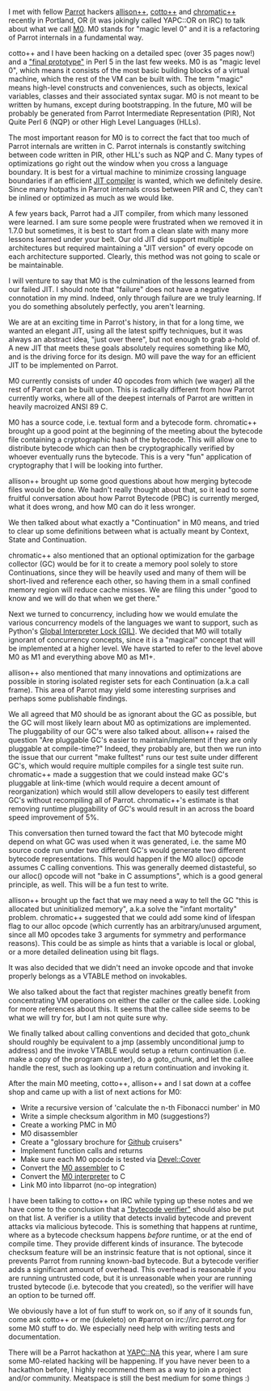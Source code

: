 I met with fellow [Parrot](http://parrot.org) hackers
[allison++](http://allisonrandal.com), [cotto++](http://reparrot.blogspot.com)
and [chromatic++](http://www.wgz.org/~chromatic/) recently in Portland, OR (it was jokingly called YAPC::OR on
IRC) to talk about what we call
[M0](https://github.com/parrot/parrot/blob/m0-spec/docs/pdds/draft/pdd32_m0.pod).
M0 stands for "magic level 0" and it is a refactoring of Parrot internals in a
fundamental way.

cotto++ and I have been hacking on a detailed spec (over 35 pages now!) and a
["final prototype"](https://github.com/parrot/parrot/compare/master...m0-prototype)
in Perl 5 in the last few weeks. M0 is as "magic level 0",
which means it consists of the most basic building blocks of a virtual machine,
which the rest of the VM can be built with. The term "magic" means high-level
constructs and conveniences, such as objects, lexical variables, classes and
their associated syntax sugar. M0 is not meant to be written by humans, except
during bootstrapping. In the future, M0 will be probably be generated from
Parrot Intermediate Representation (PIR), Not Quite Perl 6 (NQP) or other High Level Languages (HLLs).

The most important reason for M0 is to correct the fact that too much of Parrot
internals are written in C. Parrot internals is constantly switching between
code written in PIR, other HLL's such as NQP and C. Many types of optimizations
go right out the window when you cross a language boundary. It is best for a
virtual machine to minimize crossing language boundaries if an efficient 
[JIT compiler](https://secure.wikimedia.org/wikipedia/en/wiki/Just-in-time_compilation)
is wanted, which we definitely desire. Since many hotpaths in Parrot
internals cross between PIR and C, they can't be inlined or optimized as much
as we would like.

A few years back, Parrot had a JIT compiler, from which many lessoned were
learned.  I am sure some people were frustrated when we removed it in 1.7.0 but
sometimes, it is best to start from a clean slate with many more lessons
learned under your belt. Our old JIT did support multiple architectures but
required maintaining a "JIT version" of every opcode on each architecture
supported.  Clearly, this method was not going to scale or be maintainable.

I will venture to say that M0 is the culmination of the lessons learned from
our failed JIT. I should note that "failure" does not have a negative
connotation in my mind. Indeed, only through failure are we truly learning. If
you do something absolutely perfectly, you aren't learning.

We are at an exciting time in Parrot's history, in that for a long time, we
wanted an elegant JIT, using all the latest spiffy techniques, but it was
always an abstract idea, "just over there", but not enough to grab a-hold of. A
new JIT that meets these goals absolutely requires something like M0, and is
the driving force for its design.  M0 will pave the way for an efficient JIT to
be implemented on Parrot.

M0 currently consists of under 40 opcodes from which (we wager) all the rest of
Parrot can be built upon. This is radically different from how Parrot currently
works, where all of the deepest internals of Parrot are written in heavily
macroized ANSI 89 C.

M0 has a source code, i.e. textual form and a bytecode form. chromatic++
brought up a good point at the beginning of the meeting about the bytecode file
containing a cryptographic hash of the bytecode. This will allow one to
distribute bytecode which can then be cryptographically verified by whoever
eventually runs the bytecode. This is a very "fun" application of cryptography
that I will be looking into further.

allison++ brought up some good questions about how merging bytecode files would
be done. We hadn't really thought about that, so it lead to some fruitful
conversation about how Parrot Bytecode (PBC) is currently merged, what it does
wrong, and how M0 can do it less wronger.

We then talked about what exactly a "Continuation" in M0 means, and tried to clear
up some definitions between what is actually meant by Context, State and Continuation.

chromatic++ also mentioned that an optional optimization for the garbage
collector (GC) would be for it to create a memory pool solely to store
Continuations, since they will be heavily used and many of them will be
short-lived and reference each other, so having them in a small confined memory
region will reduce cache misses. We are filing this under "good to know and we
will do that when we get there."

Next we turned to concurrency, including how we would emulate the various
concurrency models of the languages we want to support, such as Python's [Global
Interpreter Lock (GIL)](https://secure.wikimedia.org/wikipedia/en/wiki/Global_Interpreter_Lock).
We decided that M0 will totally ignorant of
concurrency concepts, since it is a "magical" concept that will be implemented
at a higher level. We have started to refer to the level above M0 as M1 and
everything above M0 as M1+.

allison++ also mentioned that many innovations and optimizations are possible in
storing isolated register sets for each Continuation (a.k.a call frame). This
area of Parrot may yield some interesting surprises and perhaps some
publishable findings.

We all agreed that M0 should be as ignorant about the GC as possible, but the
GC will most likely learn about M0 as optimizations are implemented. The
pluggability of our GC's were also talked about. allison++ raised the question
"Are pluggable GC's easier to maintain/implement if they are only pluggable at
compile-time?" Indeed, they probably are, but then we run into the issue that
our current "make fulltest" runs our test suite under different GC's, which
would require multiple compiles for a single test suite run. chromatic++ made a
suggestion that we could instead make GC's pluggable at link-time (which would
require a decent amount of reorganization) which would still allow developers to
easily test different GC's without recompiling all of Parrot.  chromatic++'s
estimate is that removing runtime pluggability of GC's would result in an
across the board speed improvement of 5%.

This conversation then turned toward the fact that M0 bytecode might depend on
what GC was used when it was generated, i.e. the same M0 source code run under
two different GC's would generate two different bytecode representations. This
would happen if the M0 alloc() opcode assumes C calling conventions. This was
generally deemed distasteful, so our alloc() opcode will not "bake in C
assumptions", which is a good general principle, as well. This will be a fun
test to write.

allison++ brought up the fact that we may need a way to tell the GC "this is
allocated but uninitialized memory", a.k.a solve the "infant mortality"
problem.  chromatic++ suggested that we could add some kind of lifespan flag to
our alloc opcode (which currently has an arbitrary/unused argument, since all
M0 opcodes take 3 arguments for symmetry and performance reasons). This could
be as simple as hints that a variable is local or global, or a more detailed
delineation using bit flags.

It was also decided that we didn't need an invoke opcode and that invoke properly
belongs as a VTABLE method on invokables.

We also talked about the fact that register machines greatly benefit from
concentrating VM operations on either the caller or the callee side. Looking
for more references about this. It seems that the callee side seems to be
what we will try for, but I am not quite sure why.

We finally talked about calling conventions and decided that goto\_chunk should
roughly be equivalent to a jmp (assembly unconditional jump to address) and
the invoke VTABLE would setup a return continuation (i.e. make a copy of the
program counter), do a goto\_chunk, and let the callee handle the rest, such
as looking up a return continuation and invoking it.

After the main M0 meeting, cotto++, allison++ and I sat down at a coffee shop
and came up with a list of next actions for M0:

+ Write a recursive version of 'calculate the n-th Fibonacci number' in M0
+ Write a simple checksum algorithm in M0 (suggestions?)
+ Create a working PMC in M0
+ M0 disassembler
+ Create a "glossary brochure for [Github](https://github.com) cruisers"
+ Implement function calls and returns
+ Make sure each M0 opcode is tested via [Devel::Cover](http://search.cpan.org/dist/Devel-Cover/)
+ Convert the [M0 assembler](https://github.com/parrot/parrot/blob/m0-prototype/src/m0/m0_assembler.pl) to C
+ Convert the [M0 interpreter](https://github.com/parrot/parrot/blob/m0-prototype/src/m0/m0_interp.pl) to C
+ Link M0 into libparrot (no-op integration)

I have been talking to cotto++ on IRC while typing up these notes and we have
come to the conclusion that a ["bytecode verifier"](https://secure.wikimedia.org/wikipedia/en/wiki/Java_Virtual_Machine#Bytecode_verifier)
should also be put on that
list. A verifier is a utility that detects invalid bytecode and prevent attacks
via malicious bytecode. This is something that happens at runtime, where as a
bytecode checksum happens *before* runtime, or at the end of compile time.
They provide different kinds of insurance. The bytecode checksum feature will
be an instrinsic feature that is not optional, since it prevents Parrot from
running known-bad bytecode. But a bytecode verifier adds a significant amount
of overhead. This overhead is reasonable if you are running untrusted code, but
it is unreasonable when your are running trusted bytecode (i.e. bytecode that
you created), so the verifier will have an option to be turned off.

We obviously have a lot of fun stuff to work on, so if any of it sounds fun,
come ask cotto++ or me (dukeleto) on #parrot on irc://irc.parrot.org for some M0
stuff to do. We especially need help with writing tests and documentation.

There will be a Parrot hackathon at [YAPC::NA](http://www.yapc2011.us/yn2011/)
this year, where I am sure some M0-related hacking will be happening. If you
have never been to a hackathon before, I highly recommend them as a way to join
a project and/or community.  Meatspace is still the best medium for some things
:)
